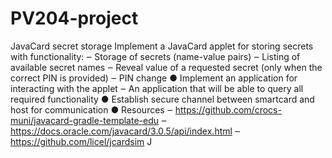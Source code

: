 # PV204-project
JavaCard secret storage
Implement a JavaCard applet for storing secrets with functionality:
‒ Storage of secrets (name-value pairs)
‒ Listing of available secret names
‒ Reveal value of a requested secret (only when the correct PIN is provided)
‒ PIN change
● Implement an application for interacting with the applet
‒ An application that will be able to query all required functionality
● Establish secure channel between smartcard and host for communication
● Resources
‒ https://github.com/crocs-muni/javacard-gradle-template-edu
‒ https://docs.oracle.com/javacard/3.0.5/api/index.html
‒ https://github.com/licel/jcardsim
J
